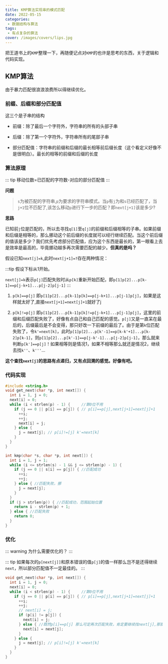 ```yaml
---
title: KMP算法实现串的模式匹配
date: 2022-05-15 
categories:
 - 数据结构与算法
tags:
 - 有点复杂的算法
cover: /images/covers/lips.jpg
---
```


把王道书上的```KMP```整理一下，再随便记点对```KMP```的也许是思考的东西，关于逻辑和代码实现。

<!-- more -->

## KMP算法

由于暴力匹配很浪浪浪费所以得继续优化。

### 前缀、后缀和部分匹配值

这三个是子串的结构

- 前缀：除了最后一个字符外，字符串的所有的头部子串

- 后缀：除了第一个字符外，字符串所有的尾部子串

- 部分匹配值：字符串的前缀和后缀的最长相等前后缀长度（这个看定义好像不是很明白）。最长的相等的前缀和后缀的长度

### 算法原理

::: tip
移动位数=已匹配的字符数-对应的部分匹配值
:::

**问题**
> ```s```为被匹配的字符串,```p```为要求的字符串模式。当```p```有```j```为和```s```已经匹配了，当```j+1```位不匹配了,该怎么移动```p```进行下一步的匹配？即```next[j+1]```该是多少?

**思路**

已知前```j```位是匹配的，所以去寻找```q[1]```至```q[j]```的前缀和后缀相等的子串。如果前缀和后缀是相等的，那么挪动这个前后缀的长度就可以经行继续匹配。当这个前后缀的值该是多少？我们优先考虑部分匹配值，应为这个东西是最长的，第一眼看上去是效率是最高的，毕竟挪动越多再次需要匹配的越少。**但真的是吗？**

假设已知```next[j]=k```,此时```next[j+1]=?```存在两种情况：

:::tip
假设下标从1开始。

```next[j]=k```表示```p[j]```匹配失败时从```p[k]```重新开始匹配，即```p[1]p[2]...p[k-1]==p[j-k+1]...p[j-2]p[j-1]```
:::

1. ```p[k]==p[j]``` 即```p[1]p[2]...p[k-1]p[k]==p[j-k+1]...p[j-1]p[j]```，如果是这样就太好了,直接```next[j+1]=next[j]+1```就好了j

2. ```p[k]!=p[j]``` 即```p[1]p[2]...p[k-1]p[k]!=p[j-k+1]...p[j-1]p[j]```，这里的前缀和后缀匹配失败了，好像有点自己和自己匹配的感觉。```p[j]```又是一直呆在最后的，后缀最后是不会变得，那只好改一下前缀的最后了。由于是第```k```位匹配失败了，令```k'=next[k]```，此时```p[1]p[2]...p[k'-1]==p[k-k'+1]...p[k-2]p[k-1]```，则```p[1]p[2]...p[k'-1]==p[j-k'-1]...p[j-2]p[j-1]```，那么就来判断```p[k']==p[j]```！如果相等则是情况1，如果不相等那么就还是情况2，继续去找```k''```、```k'''```...

**这个查找```next[j]```的思路有点递归，又有点回溯的感觉。好像有吧。**

### 代码实现

```c
#include <string.h>
void get_next(char *p, int next[]) {
  int i = 1, j = 0;
  next[i] = 0;
  while (i < strlen(p) - 1) {     //第0位不用
    if (j == 0 || p[i] == p[j]) { // p[i]==p[j],next[j+1]=next[j]+1
      ++i;
      ++j;
      next[i] = j;
    } else {
      j = next[j]; // p[i]!=[j] k'=next[k]
    }
  }
}

int kmp(char *s, char *p, int next[]) {
  int i = 1, j = 1;
  while (i <= strlen(s) - 1 && j <= strlen(p) - 1) {
    if (j == 0 || s[i] == p[j]) { //匹配成功
      ++i;
      ++j;
    } else { //匹配失败，挪
      j = next[j];
    }
  }
  if (j > strlen(p)) { //匹配成功，范围起始位置
    return i - strlen(p) + 1;
  } else { //匹配失败
    return 0;
  }
}
```
### 优化

::: warning
 为什么需要优化的？
:::

::: tip
如果每次的```p[next[j]]```和原本错误的值```p[j]```的值一样那么岂不是还得继续```next```，所以部分匹配值不一定最佳的。
:::

```c
void get_next(char *p, int next[]) {
  int i = 1, j = 0;
  next[i] = 0;
  while (i < strlen(p) - 1) {     //第0位不用
    if (j == 0 || p[i] == p[j]) { // p[i]==p[j],next[j+1]=next[j]+1
      ++i;
      ++j;
      // next[i] = j;
      if (p[i] != p[j]) {
        next[i] = j;
      } else { //既然p[i]==p[j] 那么可定再次匹配失败，肯定要继续找next[j],那就直接赋给它吧
        next[i] = next[j];
      }
    } else {
      j = next[j]; // p[i]!=[j] k'=next[k]
    }
  }
}

```
 